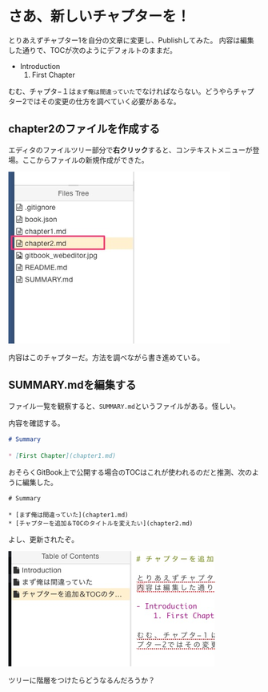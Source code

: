 # さあ、新しいチャプターを！

とりあえずチャプター1を自分の文章に変更し、Publishしてみた。
内容は編集した通りで、TOCが次のようにデフォルトのままだ。

- Introduction
    1. First Chapter

むむ、チャプタ−１は`まず俺は間違っていた`でなければならない。どうやらチャプター2ではその変更の仕方を調べていく必要があるな。


## chapter2のファイルを作成する

エディタのファイルツリー部分で**右クリック**すると、コンテキストメニューが登場。ここからファイルの新規作成ができた。

![Add new File](new_chapter.jpg)

内容はこのチャプターだ。方法を調べながら書き進めている。

## SUMMARY.mdを編集する

ファイル一覧を観察すると、`SUMMARY.md`というファイルがある。怪しい。

内容を確認する。

```markdown:SUMMARY.md
# Summary

* [First Chapter](chapter1.md)
```

おそらくGitBook上で公開する場合のTOCはこれが使われるのだと推測、次のように編集した。

```
# Summary

* [まず俺は間違っていた](chapter1.md)
* [チャプターを追加＆TOCのタイトルを変えたい](chapter2.md)
```

よし、更新されたぞ。

![Update TOC](update_toc.jpg)


ツリーに階層をつけたらどうなるんだろうか？

